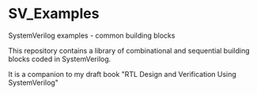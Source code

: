 # SV_Examples
SystemVerilog examples - common building blocks

This repository contains a library of combinational and sequential building blocks coded in SystemVerilog.

It is a companion to my draft book "RTL Design and Verification Using SystemVerilog"
